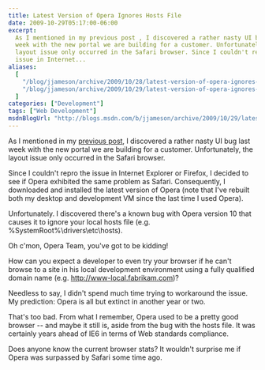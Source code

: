 ```yaml
---
title: Latest Version of Opera Ignores Hosts File
date: 2009-10-29T05:17:00-06:00
excerpt:
  As I mentioned in my previous post , I discovered a rather nasty UI bug last
  week with the new portal we are building for a customer. Unfortunately, the
  layout issue only occurred in the Safari browser. Since I couldn't repro the
  issue in Internet...
aliases:
  [
    "/blog/jjameson/archive/2009/10/28/latest-version-of-opera-ignores-hosts-file.aspx",
    "/blog/jjameson/archive/2009/10/29/latest-version-of-opera-ignores-hosts-file.aspx",
  ]
categories: ["Development"]
tags: ["Web Development"]
msdnBlogUrl: "http://blogs.msdn.com/b/jjameson/archive/2009/10/29/latest-version-of-opera-ignores-hosts-file.aspx"
---
```


As I mentioned in my
[previous post](/blog/jjameson/2009/10/29/troubleshooting-layout-problems-with-safari),
I discovered a rather nasty UI bug last week with the new portal we are building
for a customer. Unfortunately, the layout issue only occurred in the Safari
browser.

Since I couldn't repro the issue in Internet Explorer or Firefox, I decided to
see if Opera exhibited the same problem as Safari. Consequently, I downloaded
and installed the latest version of Opera (note that I've rebuilt both my
desktop and development VM since the last time I used Opera).

Unfortunately. I discovered there's a known bug with Opera version 10 that
causes it to ignore your local hosts file (e.g. %SystemRoot%\drivers\etc\hosts).

Oh c'mon, Opera Team, you've got to be kidding!

How can you expect a developer to even try your browser if he can't browse to a
site in his local development environment using a fully qualified domain name
(e.g. http://www-local.fabrikam.com)?

Needless to say, I didn't spend much time trying to workaround the issue. My
prediction: Opera is all but extinct in another year or two.

That's too bad. From what I remember, Opera used to be a pretty good browser --
and maybe it still is, aside from the bug with the hosts file. It was certainly
years ahead of IE6 in terms of Web standards compliance.

Does anyone know the current browser stats? It wouldn't surprise me if Opera was
surpassed by Safari some time ago.
